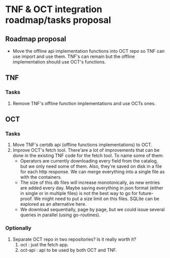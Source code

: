 # TNF & OCT integration roadmap/tasks proposal

## Roadmap proposal
* Move the offline api implementation functions into OCT repo so TNF can use import and use them. TNF's can remain but the offline implementation should use OCT's functions.

## TNF
### Tasks

1. Remove TNF's offline function implementations and use OCTs ones.

## OCT
### Tasks
1. Move TNF's certdb api (offline functions implementations) to OCT.
2. Improve OCT's fetch tool. There'are a lot of improvements that can be done in the existing TNF code for the fetch tool. To name some of them:
    - Operators are currently downloading every field from the catalog, but we only need some of them. Also, they're saved on disk in a file for each http response. We can merge everything into a single file as with the containers.
    - The size of this db files will increase monotonically, as new entries are added every day. Maybe saving everything in json format (either in single or in multiple files) is not the best way to go for future-proof. We might need to put a size limit on this files. SQLite can be explored as an alternative here.
    - We download sequentially, page by page, but we could issue several queries in parallel (using go-routines).

### Optionally
1. Separate OCT repo in two repositories? Is it really worth it?
    1. oct : just the fetch app.
    2. oct-api : api to be used by both OCT and TNF.

